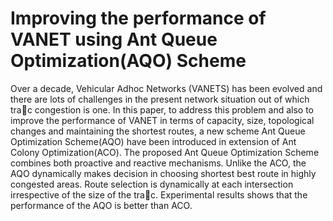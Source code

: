 # Improving the performance of VANET using Ant Queue Optimization(AQO) Scheme

Over a decade, Vehicular Adhoc Networks (VANETS) has been evolved and there are
lots of challenges in the present network situation out of which trac congestion is
one. In this paper, to address this problem and also to improve the performance of
VANET in terms of capacity, size, topological changes and maintaining the shortest
routes, a new scheme Ant Queue Optimization Scheme(AQO) have been introduced in
extension of Ant Colony Optimization(ACO). The proposed Ant Queue Optimization
Scheme combines both proactive and reactive mechanisms. Unlike the ACO, the AQO
dynamically makes decision in choosing shortest best route in highly congested areas.
Route selection is dynamically at each intersection irrespective of the size of the trac.
Experimental results shows that the performance of the AQO is better than ACO.

